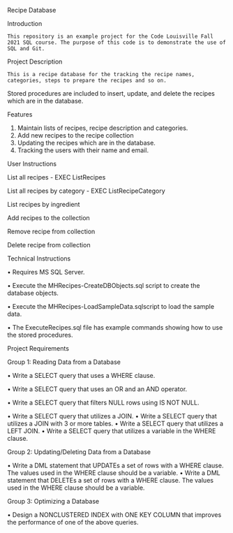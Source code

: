 Recipe Database

Introduction
	
	This repository is an example project for the Code Louisville Fall 2021 SQL course. The purpose of this code is to demonstrate the use of SQL and Git.

Project Description

	This is a recipe database for the tracking the recipe names, categories, steps to prepare the recipes and so on.  
Stored procedures are included to insert, update, and delete the recipes which are in the database.  

Features

1. Maintain lists of recipes, recipe description and categories.
2. Add new recipes to the recipe collection
3. Updating the recipes which are in the database.
4. Tracking the users with their name and email.

User Instructions
					
List all recipes - EXEC ListRecipes	
	
List all recipes by category - EXEC ListRecipeCategory		

List recipes by ingredient	

Add recipes to the collection	

Remove recipe from collection		

Delete recipe from collection	


Technical Instructions

•	Requires MS SQL Server.

•	Execute the MHRecipes-CreateDBObjects.sql script to create the database objects.

•	Execute the MHRecipes-LoadSampleData.sqlscript to load the sample data.

•	The ExecuteRecipes.sql file has example commands showing how to use the stored procedures.

Project Requirements

Group 1: Reading Data from a Database

•	Write a SELECT query that uses a WHERE clause.

•	Write a SELECT query that uses an OR and an AND operator.

•	Write a SELECT query that filters NULL rows using IS NOT NULL.

•	Write a SELECT query that utilizes a JOIN.
•	Write a SELECT query that utilizes a JOIN with 3 or more tables.
•	Write a SELECT query that utilizes a LEFT JOIN.
•	Write a SELECT query that utilizes a variable in the WHERE clause.

Group 2: Updating/Deleting Data from a Database

•	Write a DML statement that UPDATEs a set of rows with a WHERE clause. The values used in the WHERE clause should be a variable.
•	Write a DML statement that DELETEs a set of rows with a WHERE clause. The values used in the WHERE clause should be a variable.

Group 3: Optimizing a Database

•	Design a NONCLUSTERED INDEX with ONE KEY COLUMN that improves the performance of one of the above queries.

